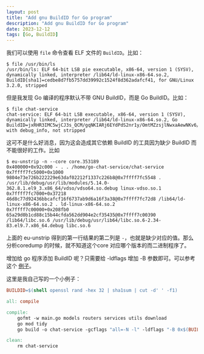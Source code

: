 ```yaml
---
layout: post
title: "Add gnu BuildID for Go program"
description: "Add gnu BuildID for Go program"
date: 2023-12-12
tags: [Go, BuildID]
---
```


我们可以使用 `file` 命令查看 ELF 文件的 `BuildID`。比如：

```shell
$ file /usr/bin/ls                          
/usr/bin/ls: ELF 64-bit LSB pie executable, x86-64, version 1 (SYSV), dynamically linked, interpreter /lib64/ld-linux-x86-64.so.2, BuildID[sha1]=cedbe8d7fb5757dd39992c1524f8d362adafcf41, for GNU/Linux 3.2.0, stripped
```

但是我发现 Go 编译的程序默认不带 GNU BuildID，而是 Go BuildID。比如：

```shell
$ file chat-service 
chat-service: ELF 64-bit LSB executable, x86-64, version 1 (SYSV), dynamically linked, interpreter /lib64/ld-linux-x86-64.so.2, Go BuildID=jxRHR3IMC5wjCJ3s_QCM/gqNKIARj6EYdPdS2nr1y/OmtMZzsjlNwxaAewNKv6/Qn2Ez4Yh8_cVLeQWtUcH, with debug_info, not stripped
```

这可不是什么好消息，因为这会造成其它依赖 BuildID 的工具因为缺少 BuildID 而不能很好的工作。比如

```shell
$ eu-unstrip -n --core core.353189  
0x400000+0x92c000 - . . /home/go-chat-service/chat-service
0x7ffff7fc5000+0x1000 9804e73e726b222229e63daf02212f1337c226b8@0x7ffff7fc5548 . /usr/lib/debug/usr/lib/modules/5.14.0-362.8.1.el9_3.x86_64/vdso/vdso64.so.debug linux-vdso.so.1
0x7ffff7fc7000+0x37218 46d8c77d92436bbcafcf16f6737ab9d6a16f3a38@0x7ffff7fc72d8 /lib64/ld-linux-x86-64.so.2 . ld-linux-x86-64.so.2
0x7ffff7c00000+0x208fb0 65a29d0b1cd88c15b44cfda562dd904e2cf35435@0x7ffff7c00390 /lib64/libc.so.6 /usr/lib/debug/usr/lib64/libc.so.6-2.34-83.el9.7.x86_64.debug libc.so.6
```

上面的 eu-unstrip 得到的第一行结果的第二列是 `-`，也就是缺少对应的值。那么分析coredump 的时候，就不知道这个core 对应哪个版本的而二进制程序了。

增加给 go 程序添加 BuildID 呢？只需要给 -ldflags 增加 -B 参数即可。可以参考这个 [例子](https://gitlab.com/gitlab-org/gitlab/-/merge_requests/78721/diffs#0b7c17c837be4e82948dcc0b07b3e07c95d46a2b_58_60)。


这里是我自己写的一个小例子：

```Makefile
BUILDID=$(shell openssl rand -hex 32 | sha1sum | cut -d' ' -f1)

all: compile

compile:
	gofmt -w main.go models routers services utils download
	go mod tidy
	go build -o chat-service -gcflags "all=-N -l" -ldflags "-B 0x$(BUILDID)"

clean:
	rm chat-service
```

